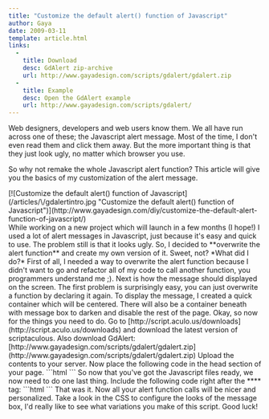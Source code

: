 ```yaml
---
title: "Customize the default alert() function of Javascript"
author: Gaya
date: 2009-03-11
template: article.html
links:
  -
    title: Download
    desc: GdAlert zip-archive
    url: http://www.gayadesign.com/scripts/gdalert/gdalert.zip
  -
    title: Example
    desc: Open the GdAlert example
    url: http://www.gayadesign.com/scripts/gdalert/
---
```

Web designers, developers and web users know them. We all have run across one of these; the Javascript alert message. Most of the time, I don't even read them and click them away. But the more important thing is that they just look ugly, no matter which browser you use.

So why not remake the whole Javascript alert function? This article will give you the basics of my customization of the alert message.

<div class="border">[![Customize the default alert() function of Javascript](/articles/\/gdalertintro.jpg "Customize the default alert() function of Javascript")](http://www.gayadesign.com/diy/customize-the-default-alert-function-of-javascript/)</div><span id="more-139"></span> While working on a new project which will launch in a few months (I hope!) I used a lot of alert messages in Javascript, just because it's easy and quick to use. The problem still is that it looks ugly. So, I decided to **overwrite the alert function** and create my own version of it. Sweet, not? *What did I do?* First of all, I needed a way to overwrite the alert function because I didn't want to go and refactor all of my code to call another function, you programmers understand me ;). Next is how the message should displayed on the screen. The first problem is surprisingly easy, you can just overwrite a function by declaring it again. To display the message, I created a quick container which will be centered. There will also be a container beneath with message box to darken and disable the rest of the page. Okay, so now for the things you need to do. Go to [http://script.aculo.us/downloads](http://script.aculo.us/downloads) and download the latest version of scriptaculous. Also download GdAlert: [http://www.gayadesign.com/scripts/gdalert/gdalert.zip](http://www.gayadesign.com/scripts/gdalert/gdalert.zip) Upload the contents to your server. Now place the following code in the head section of your page. 
```html
<script src="js/prototype.js" type="text/javascript"></script>
<script src="js/scriptaculous.js" type="text/javascript"></script>
<script src="js/gdAlert.js" type="text/javascript"></script>
```
 So now that you've got the Javascript files ready, we now need to do one last thing. Include the following code right after the **** tag: 
```html
<div id='alert_message' style='display: none'>
    <span>
    
    </span>
    <input type='button' value='ok' class='button' onclick='gdAlert.close()' />
    <br style='clear: both' />
</div>
```
 That was it. Now all your alert function calls will be nicer and personalized. Take a look in the CSS to configure the looks of the message box, I'd really like to see what variations you make of this script. Good luck!